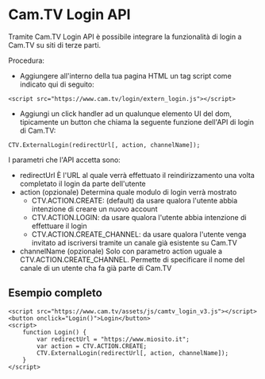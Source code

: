 # Cam.TV Login API
Tramite Cam.TV Login API è possibile integrare la funzionalità di login a Cam.TV su siti di terze parti. 

Procedura: 
* Aggiungere all'interno della tua pagina HTML un tag script come indicato qui di seguito:

```
<script src="https://www.cam.tv/login/extern_login.js"></script>
```

* Aggiungi un click handler ad un qualunque elemento UI del dom, tipicamente un button che chiama la seguente funzione dell'API di login di Cam.TV:

```
CTV.ExternalLogin(redirectUrl[, action, channelName]);
```

I parametri che l'API accetta sono:

* redirectUrl	È l'URL al quale verrà effettuato il reindirizzamento una volta completato il login da parte dell'utente
* action	(opzionale) Determina quale modulo di login verrà mostrato
    * CTV.ACTION.CREATE: (default) da usare qualora l'utente abbia intenzione di creare un nuovo account
    * CTV.ACTION.LOGIN: da usare qualora l'utente abbia intenzione di effettuare il login
    * CTV.ACTION.CREATE_CHANNEL: da usare qualora l'utente venga invitato ad iscriversi tramite un canale già esistente su Cam.TV
* channelName	(opzionale) Solo con parametro action uguale a CTV.ACTION.CREATE_CHANNEL. Permette di specificare il nome del canale di un utente cha fa già parte di Cam.TV

## Esempio completo
```
<script src="https://www.cam.tv/assets/js/camtv_login_v3.js"></script>
<button onclick="Login()">Login</button>
<script>
    function Login() {
        var redirectUrl = "https://www.miosito.it";
        var action = CTV.ACTION.CREATE;
        CTV.ExternalLogin(redirectUrl[, action, channelName]);
    }
</script>
```
